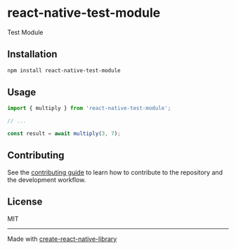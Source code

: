 # react-native-test-module

Test Module

## Installation

```sh
npm install react-native-test-module
```

## Usage

```js
import { multiply } from 'react-native-test-module';

// ...

const result = await multiply(3, 7);
```

## Contributing

See the [contributing guide](CONTRIBUTING.md) to learn how to contribute to the repository and the development workflow.

## License

MIT

---

Made with [create-react-native-library](https://github.com/callstack/react-native-builder-bob)
